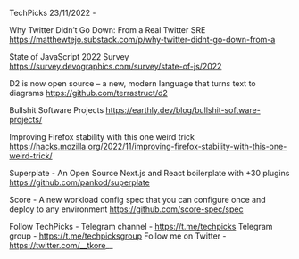 TechPicks 23/11/2022 -

Why Twitter Didn’t Go Down: From a Real Twitter SRE
https://matthewtejo.substack.com/p/why-twitter-didnt-go-down-from-a

State of JavaScript 2022 Survey
https://survey.devographics.com/survey/state-of-js/2022

D2 is now open source – a new, modern language that turns text to diagrams
https://github.com/terrastruct/d2

Bullshit Software Projects
https://earthly.dev/blog/bullshit-software-projects/

Improving Firefox stability with this one weird trick
https://hacks.mozilla.org/2022/11/improving-firefox-stability-with-this-one-weird-trick/

Superplate - An Open Source Next.js and React boilerplate with +30 plugins
https://github.com/pankod/superplate

Score - A new workload config spec that you can configure once and deploy to any environment
https://github.com/score-spec/spec

Follow TechPicks -
Telegram channel - https://t.me/techpicks
Telegram group - https://t.me/techpicksgroup
Follow me on Twitter - https://twitter.com/__tkore__